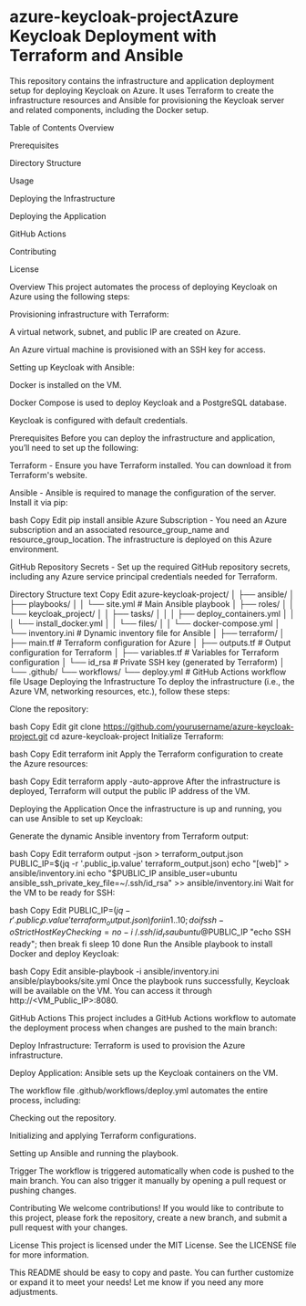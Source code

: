 # azure-keycloak-projectAzure Keycloak Deployment with Terraform and Ansible
This repository contains the infrastructure and application deployment setup for deploying Keycloak on Azure. It uses Terraform to create the infrastructure resources and Ansible for provisioning the Keycloak server and related components, including the Docker setup.

Table of Contents
Overview

Prerequisites

Directory Structure

Usage

Deploying the Infrastructure

Deploying the Application

GitHub Actions

Contributing

License

Overview
This project automates the process of deploying Keycloak on Azure using the following steps:

Provisioning infrastructure with Terraform:

A virtual network, subnet, and public IP are created on Azure.

An Azure virtual machine is provisioned with an SSH key for access.

Setting up Keycloak with Ansible:

Docker is installed on the VM.

Docker Compose is used to deploy Keycloak and a PostgreSQL database.

Keycloak is configured with default credentials.

Prerequisites
Before you can deploy the infrastructure and application, you’ll need to set up the following:

Terraform - Ensure you have Terraform installed. You can download it from Terraform's website.

Ansible - Ansible is required to manage the configuration of the server. Install it via pip:

bash
Copy
Edit
pip install ansible
Azure Subscription - You need an Azure subscription and an associated resource_group_name and resource_group_location. The infrastructure is deployed on this Azure environment.

GitHub Repository Secrets - Set up the required GitHub repository secrets, including any Azure service principal credentials needed for Terraform.

Directory Structure
text
Copy
Edit
azure-keycloak-project/
│
├── ansible/
│   ├── playbooks/
│   │   └── site.yml                  # Main Ansible playbook
│   ├── roles/
│   │   └── keycloak_project/
│   │       ├── tasks/
│   │       │   ├── deploy_containers.yml
│   │       │   └── install_docker.yml
│   │       └── files/
│   │           └── docker-compose.yml
│   └── inventory.ini                 # Dynamic inventory file for Ansible
│
├── terraform/
│   ├── main.tf                       # Terraform configuration for Azure
│   ├── outputs.tf                    # Output configuration for Terraform
│   ├── variables.tf                  # Variables for Terraform configuration
│   └── id_rsa                        # Private SSH key (generated by Terraform)
│
└── .github/
    └── workflows/
        └── deploy.yml                # GitHub Actions workflow file
Usage
Deploying the Infrastructure
To deploy the infrastructure (i.e., the Azure VM, networking resources, etc.), follow these steps:

Clone the repository:

bash
Copy
Edit
git clone https://github.com/yourusername/azure-keycloak-project.git
cd azure-keycloak-project
Initialize Terraform:

bash
Copy
Edit
terraform init
Apply the Terraform configuration to create the Azure resources:

bash
Copy
Edit
terraform apply -auto-approve
After the infrastructure is deployed, Terraform will output the public IP address of the VM.

Deploying the Application
Once the infrastructure is up and running, you can use Ansible to set up Keycloak:

Generate the dynamic Ansible inventory from Terraform output:

bash
Copy
Edit
terraform output -json > terraform_output.json
PUBLIC_IP=$(jq -r '.public_ip.value' terraform_output.json)
echo "[web]" > ansible/inventory.ini
echo "$PUBLIC_IP ansible_user=ubuntu ansible_ssh_private_key_file=~/.ssh/id_rsa" >> ansible/inventory.ini
Wait for the VM to be ready for SSH:

bash
Copy
Edit
PUBLIC_IP=$(jq -r '.public_ip.value' terraform_output.json)
for i in {1..10}; do
  if ssh -o StrictHostKeyChecking=no -i ~/.ssh/id_rsa ubuntu@$PUBLIC_IP "echo SSH ready"; then
    break
  fi
  sleep 10
done
Run the Ansible playbook to install Docker and deploy Keycloak:

bash
Copy
Edit
ansible-playbook -i ansible/inventory.ini ansible/playbooks/site.yml
Once the playbook runs successfully, Keycloak will be available on the VM. You can access it through http://<VM_Public_IP>:8080.

GitHub Actions
This project includes a GitHub Actions workflow to automate the deployment process when changes are pushed to the main branch:

Deploy Infrastructure: Terraform is used to provision the Azure infrastructure.

Deploy Application: Ansible sets up the Keycloak containers on the VM.

The workflow file .github/workflows/deploy.yml automates the entire process, including:

Checking out the repository.

Initializing and applying Terraform configurations.

Setting up Ansible and running the playbook.

Trigger
The workflow is triggered automatically when code is pushed to the main branch. You can also trigger it manually by opening a pull request or pushing changes.

Contributing
We welcome contributions! If you would like to contribute to this project, please fork the repository, create a new branch, and submit a pull request with your changes.

License
This project is licensed under the MIT License. See the LICENSE file for more information.

This README should be easy to copy and paste. You can further customize or expand it to meet your needs! Let me know if you need any more adjustments.